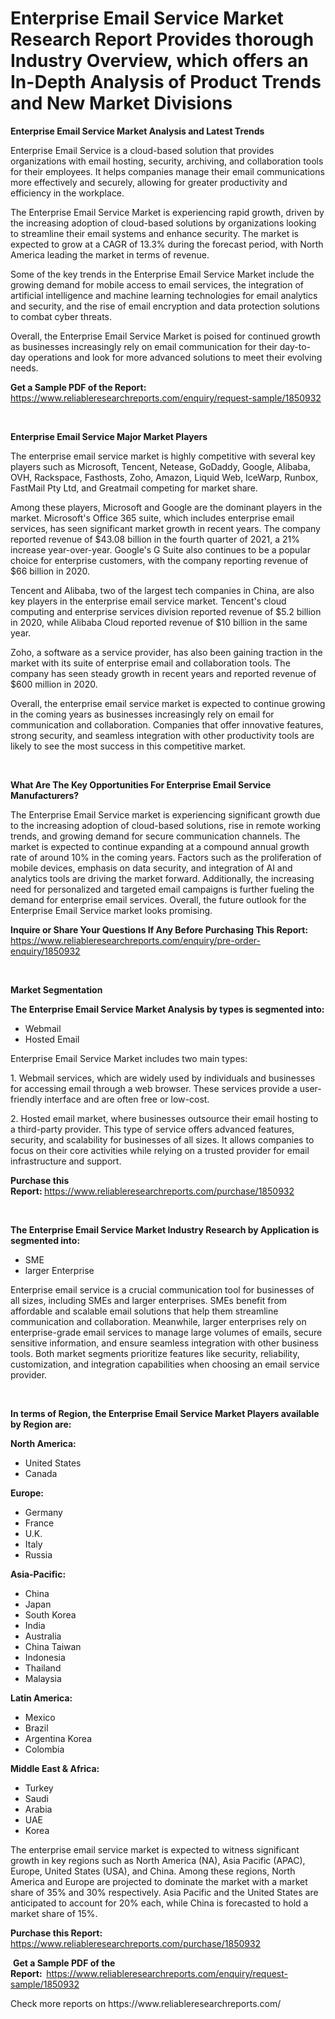 <p><h1>Enterprise Email Service Market Research Report Provides thorough Industry Overview, which offers an In-Depth Analysis of Product Trends and New Market Divisions</h1></p><p><strong>Enterprise Email Service Market Analysis and Latest Trends</strong></p>
<p><p>Enterprise Email Service is a cloud-based solution that provides organizations with email hosting, security, archiving, and collaboration tools for their employees. It helps companies manage their email communications more effectively and securely, allowing for greater productivity and efficiency in the workplace.</p><p>The Enterprise Email Service Market is experiencing rapid growth, driven by the increasing adoption of cloud-based solutions by organizations looking to streamline their email systems and enhance security. The market is expected to grow at a CAGR of 13.3% during the forecast period, with North America leading the market in terms of revenue.</p><p>Some of the key trends in the Enterprise Email Service Market include the growing demand for mobile access to email services, the integration of artificial intelligence and machine learning technologies for email analytics and security, and the rise of email encryption and data protection solutions to combat cyber threats.</p><p>Overall, the Enterprise Email Service Market is poised for continued growth as businesses increasingly rely on email communication for their day-to-day operations and look for more advanced solutions to meet their evolving needs.</p></p>
<p><strong>Get a Sample PDF of the Report:&nbsp;</strong> <a href="https://www.reliableresearchreports.com/enquiry/request-sample/1850932">https://www.reliableresearchreports.com/enquiry/request-sample/1850932</a></p>
<p>&nbsp;</p>
<p><strong>Enterprise Email Service Major Market Players</strong></p>
<p><p>The enterprise email service market is highly competitive with several key players such as Microsoft, Tencent, Netease, GoDaddy, Google, Alibaba, OVH, Rackspace, Fasthosts, Zoho, Amazon, Liquid Web, IceWarp, Runbox, FastMail Pty Ltd, and Greatmail competing for market share. </p><p>Among these players, Microsoft and Google are the dominant players in the market. Microsoft's Office 365 suite, which includes enterprise email services, has seen significant market growth in recent years. The company reported revenue of $43.08 billion in the fourth quarter of 2021, a 21% increase year-over-year. Google's G Suite also continues to be a popular choice for enterprise customers, with the company reporting revenue of $66 billion in 2020.</p><p>Tencent and Alibaba, two of the largest tech companies in China, are also key players in the enterprise email service market. Tencent's cloud computing and enterprise services division reported revenue of $5.2 billion in 2020, while Alibaba Cloud reported revenue of $10 billion in the same year.</p><p>Zoho, a software as a service provider, has also been gaining traction in the market with its suite of enterprise email and collaboration tools. The company has seen steady growth in recent years and reported revenue of $600 million in 2020.</p><p>Overall, the enterprise email service market is expected to continue growing in the coming years as businesses increasingly rely on email for communication and collaboration. Companies that offer innovative features, strong security, and seamless integration with other productivity tools are likely to see the most success in this competitive market.</p></p>
<p>&nbsp;</p>
<p><strong>What Are The Key Opportunities For Enterprise Email Service Manufacturers?</strong></p>
<p><p>The Enterprise Email Service market is experiencing significant growth due to the increasing adoption of cloud-based solutions, rise in remote working trends, and growing demand for secure communication channels. The market is expected to continue expanding at a compound annual growth rate of around 10% in the coming years. Factors such as the proliferation of mobile devices, emphasis on data security, and integration of AI and analytics tools are driving the market forward. Additionally, the increasing need for personalized and targeted email campaigns is further fueling the demand for enterprise email services. Overall, the future outlook for the Enterprise Email Service market looks promising.</p></p>
<p><strong>Inquire or Share Your Questions If Any Before Purchasing This Report:</strong> <a href="https://www.reliableresearchreports.com/enquiry/pre-order-enquiry/1850932">https://www.reliableresearchreports.com/enquiry/pre-order-enquiry/1850932</a></p>
<p>&nbsp;</p>
<p><strong>Market Segmentation</strong></p>
<p><strong>The Enterprise Email Service Market Analysis by types is segmented into:</strong></p>
<p><ul><li>Webmail</li><li>Hosted Email</li></ul></p>
<p><p>Enterprise Email Service Market includes two main types: </p><p>1. Webmail services, which are widely used by individuals and businesses for accessing email through a web browser. These services provide a user-friendly interface and are often free or low-cost.</p><p>2. Hosted email market, where businesses outsource their email hosting to a third-party provider. This type of service offers advanced features, security, and scalability for businesses of all sizes. It allows companies to focus on their core activities while relying on a trusted provider for email infrastructure and support.</p></p>
<p><strong>Purchase this Report:&nbsp;</strong><a href="https://www.reliableresearchreports.com/purchase/1850932">https://www.reliableresearchreports.com/purchase/1850932</a></p>
<p>&nbsp;</p>
<p><strong>The Enterprise Email Service Market Industry Research by Application is segmented into:</strong></p>
<p><ul><li>SME</li><li>larger Enterprise</li></ul></p>
<p><p>Enterprise email service is a crucial communication tool for businesses of all sizes, including SMEs and larger enterprises. SMEs benefit from affordable and scalable email solutions that help them streamline communication and collaboration. Meanwhile, larger enterprises rely on enterprise-grade email services to manage large volumes of emails, secure sensitive information, and ensure seamless integration with other business tools. Both market segments prioritize features like security, reliability, customization, and integration capabilities when choosing an email service provider.</p></p>
<p>&nbsp;</p>
<p><strong>In terms of Region, the Enterprise Email Service Market Players available by Region are:</strong></p>
<p>
    <p> <strong> North America: </strong>
        <ul>
            <li>United States</li>
            <li>Canada</li>
        </ul>
        </p> 
    <p> <strong> Europe: </strong>
        <ul>
            <li>Germany</li>
            <li>France</li>
            <li>U.K.</li>
            <li>Italy</li>
            <li>Russia</li>
        </ul>
        </p> 
    <p> <strong> Asia-Pacific: </strong>
        <ul>
            <li>China</li>
            <li>Japan</li>
            <li>South Korea</li>
            <li>India</li>
            <li>Australia</li>
            <li>China Taiwan</li>
            <li>Indonesia</li>
            <li>Thailand</li>
            <li>Malaysia</li>
        </ul>
        </p> 
    <p> <strong> Latin America: </strong>
        <ul>
            <li>Mexico</li>
            <li>Brazil</li>
            <li>Argentina Korea</li>
            <li>Colombia</li>
        </ul>
        </p> 
    <p> <strong> Middle East & Africa: </strong>
        <ul>
            <li>Turkey</li>
            <li>Saudi</li>
            <li>Arabia</li>
            <li>UAE</li>
            <li>Korea</li>
        </ul>
    </p>
    </p>
<p><p>The enterprise email service market is expected to witness significant growth in key regions such as North America (NA), Asia Pacific (APAC), Europe, United States (USA), and China. Among these regions, North America and Europe are projected to dominate the market with a market share of 35% and 30% respectively. Asia Pacific and the United States are anticipated to account for 20% each, while China is forecasted to hold a market share of 15%.</p></p>
<p><strong>Purchase this Report: </strong><a href="https://www.reliableresearchreports.com/purchase/1850932">https://www.reliableresearchreports.com/purchase/1850932</a></p>
<p>&nbsp;<strong>Get a Sample PDF of the Report:&nbsp;&nbsp;</strong><a href="https://www.reliableresearchreports.com/enquiry/request-sample/1850932">https://www.reliableresearchreports.com/enquiry/request-sample/1850932</a></p>
<p><strong></strong></p>
<p>Check more reports on https://www.reliableresearchreports.com/</p>